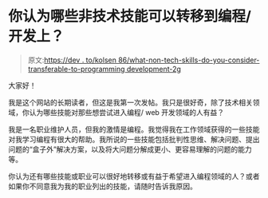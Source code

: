 # 你认为哪些非技术技能可以转移到编程/开发上？

> 原文:[https://dev . to/kolsen 86/what-non-tech-skills-do-you-consider-transferable-to-programming development-2g](https://dev.to/kolsen86/what-non-tech-skills-do-you-consider-transferable-to-programmingdevelopment-2g)

大家好！

我是这个网站的长期读者，但这是我第一次发帖。我只是很好奇，除了技术相关领域，你认为哪些技能对那些想尝试进入编程/ web 开发领域的人有益？

我是一名职业维护人员，但我的激情是编程。我觉得我在工作领域获得的一些技能对我学习编程有很大的帮助。我所说的一些技能包括批判性思维、解决问题、提出问题的“盒子外”解决方案，以及将大问题分解成更小、更容易理解的问题的能力等。

你认为还有哪些技能或职业可以很好地转移或有益于希望进入编程领域的人？或者如果你不同意我为我的职业列出的技能，请随时告诉我原因。